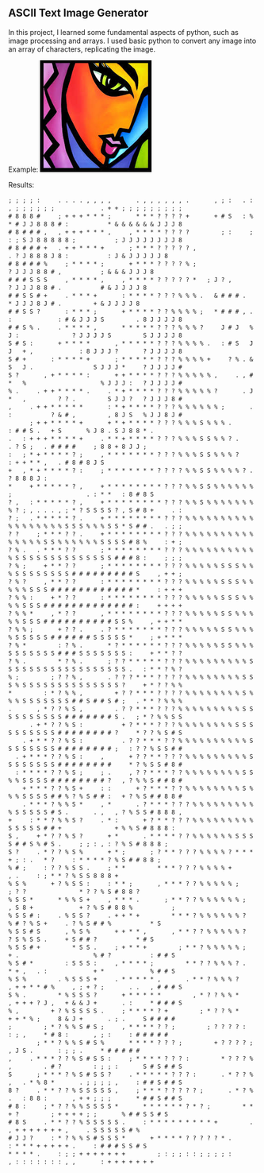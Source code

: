 ## ASCII Text Image Generator

In this project, I learned some fundamental aspects of python, such as image processing and arrays. I used basic python to convert any image into an array of characters, replicating the image.

Example:
![alt text](https://github.com/DanielNawrot/ASCII-Text-Generator/blob/main/image5.jpg)

Results:

    ; ; ; ; :     . . . . , , , ,       . , , , , , , .       , ; :   . : , ; ; ; ; ; ;             . + + ; ; ; ; ; ; ; ; ;
    # 8 8 8 #     ; + + + * * * ;       * * * ? ? ? ? +       + # S   : % * # J J 8 8 8 # :           * & & & & & & J J J 8
    # 8 # # # ,   , + + + * * * ,     , * * * * ? ? ? ?         ; :     ; : ; S J 8 8 8 8 8 ;           ; J J J J J J J J 8
    # 8 # # # +   . + + * * * +       ; * * * ? ? ? ? ? ,                     . ? J 8 8 8 J 8 :           : J & J J J J J 8
    # 8 # # # %     ; * * * * ;       + * * * ? ? ? ? % ;                         ? J J J 8 8 # ,           ; & & & J J J 8
    # # # S S S     , * * * * ,     , * * * * ? ? ? ? ? *   ; J ? ,                 ? J J J 8 8 # .           # & J J J J 8
    # # S S # +     . * * * +       : * * * * ? ? ? % % % .   & # # # .               * J J J 8 J # .         + & J J J J 8
    # # S S ?       : * * * ;       + * * * * ? ? % % % % ;   * # # # , . :             : # & J J J S         . 8 J J J J 8
    # # S % .     . * * * * ,       * * * * * ? ? ? % % % ?     J # J   % J :               ? J J J J S         S J J J J 8
    S # S :       + * * * *       , * * * * * ? ? ? % % % % .   : # S   J J   + ,             : 8 J J J ?       ? J J J J 8
    S # +       : * * * * +       ; * * * * * ? ? ? % % % % +     ? % . & S   J .                 S J J J *     ? J J J J #
    S ?       , + * * * * :       + + * * * * ? ? ? % % % % % ,     . , # *   %                     % J J J :   ? J J J J #
    % .     . + + * * * * .     . * + * * * * ? ? ? % % % % % ?       . J *   ,         ? ? .         S J J ?   ? J J J 8 #
    ,     . + + * * * * *       : * + * * * * ? ? ? % % % % % % ;       . :           ? & # ,         , 8 J S   % J J 8 J #
          ; + + * * * * +       + * + * * * * ? ? ? % % % S % % % .               : # # S .   + S       % J 8 . S J 8 8 * .
    .   : + + + * * * * +     . * * + * * * * ? ? ? % % % S S % % ? .           . ? S ;   . # # # #     ; 8 8 + 8 J J ;
    :   ; * + * * * * ? ;     , * * * * * * * ? ? ? % % % S S % % % ?                     : + + * * ,   . # 8 # 8 J S
    +   , * + * * * * ? :     ; * * * * * * * ? ? ? ? % % S S % % % % ? .                                 ? 8 8 8 J :
    *     + * * * * * ? ,     + * * * * * * * * ? ? ? % % S S % % % % % % ;                     . : * *   : 8 # 8 S
    ? ,   : * * * * * ? ,     + * * * * * * * * ? ? ? % % S % % % % % % % % ? ; , . . . , ; * ? S S S S ? , S # 8 +     . :
    ? ;   . * * * * * ? .     + * * * * * * * * ? ? ? % % % % % % % % % % % % % % % % % % S S S % % % S S * S # # .   . ; ;
    ? ?     ; * * * ? ? .     + * * * * * * * * ? ? ? % % % % % % % % % % % % % % % S S % % % % % % S S S S # 8 %     : + ;
    ? % .   . * * * ? ?       ; * * * * * * * * ? ? ? % % % % % % % % % % % S S S S S S S S S S S S S S # # # 8 :     ; ; ;
    ? % ;     + * * ? ?       ; * * * * * * * * ? ? ? % % % % % S S S % % % S S S S S S S S # # # # # # # # # S     , + + ;
    ? % ?     , * * ? ?       : * * * * * * * * ? ? ? % % % % % S S S % % % % % S S S # # # # # # # # # # # # *     : + + +
    ? % % :     + * ? ?       : * * * * * * * * ? ? ? % % % % % S S S % % % % S S S # # # # # # # # # # # # # :     + + + +
    ? % % *     , * ? ?       , * * * * * * * * ? ? ? % % % % % S S % % % % % S S S # # # # # # # # # # S S %     , + + * *
    ? % % ;       + ? ? .     . ? * * * * * * * ? ? ? % % % % % S S % % % % S S S S S # # # # # # S S S S S *     ; + * * *
    ? % *         : ? % .       * ? * * * * * * ? ? ? % % % % % S S % % % S S S S S S S # # # S S S S S S S :     + * * ? ?
    ? % .         * ? % .       ; ? ? * * * * * ? ? ? % % % % % % % % % S S S S S S S S S S S S S S S S S S .   : * * ? % ?
    % ;         ; ? ? % ,       . ? ? ? * * * ? ? ? ? % % % % % % % % S S S % S S S S S S S S S S S S S S ?     + * ? ? % %
    *         : * ? % % ,         + ? ? * * * ? ? ? ? % % % % % % % % S % % % S S S S S S S # # S # # S # ;   . * * ? % % %
    .       , * ? ? % S ,         . ? ? * * * ? ? ? % % % % % % % % % S S S S S S S S S S # # # # # # # S .   ; * ? % % S S
          . + * ? ? % S :           + ? * * * ? ? ? % % % % % % % % S S S S S S S S S S # # # # # # # # ?     * ? ? % S # S     
        . + * * ? ? % S :           . ? ? * * * ? ? % % % % % % % % % % S S S S S S S S # # # # # # # # ;   : ? ? % S S # #
      . + * * * ? ? % S :     ,       + ? ? * * ? ? ? % % % % % % % % % S S S S S S S S # # # # # # # #     * ? % S S # 8 #
      : * * * * ? ? % S ;     ; .     , ? ? * * * ? ? % % % % % % % % S S % % S S S S # # # # # # # # ?   , ? % % S # # 8 #
        + * * * ? ? % S +     : :       + ? * * * ? ? % % % % % % % % S % % % S S S S # # % ? % S # # :   + ? % S # # 8 8 #
        . * * * ? % % S *     , *       . ? * * * ? ? ? % % % % % % % % % % S S S S S # S .       . ,   , ? % S S # 8 8 8 ,
    +     : * * ? % % S ?     . * :       + ? * * ? ? ? % % % % % % % % % S S S S S # # +               + % % S # 8 8 8 :
    S ,     + * ? ? % S ?       + *       . * * * * ? ? % % % % % % S S S S # # S % # S .     ; ; : , : ? % S # 8 8 8 ;
    S ?     . * ? ? % S %       + * ;       ; ? * * ? ? ? % % % % ? * * * + ; : .   * ?     : * * * * ? % S # # 8 8 ;
    % # ;     : ? ? % S S .     ; * *         * * * ? ? ? % % % % +                 , .     : ; * * ? % S S 8 8 8 +
    % S %       + ? % S S :     : * * ;       , * * * ? ? % % % % % ;       ; ? ?               * ? ? % S # 8 8 ?
    % S S *       * % % S +     , * * * .       ; * * ? ? % % % % % % ;     , S 8 +             + ? % S # 8 8 %           ;
    % S S # :     . % S S ?     . + + * +         * * * ? % % % % % % ?         % # ? % S +     . ? % S # # %           * S
    % S S # S       , % S %       + + * * ,       , * * ? ? % % % % % ?           ? S % S S .     + S # # ?           * # S
    % S S # +         * S S .     ; + * * +         ; * * ? % % % % % ;     + .                     % # ?           : # # S
    % S # *         : S S S :     , * * * * ;         * * ? ? % % % ? .     * + ,   . :             + *             % # # S
    % S %         . % S S S +     . * * * * * ,       . * * ? % % % ?     , + + * * # %     , ; + ? ;       . .   , # # # S
    S % .         * % S S S ?       + * * * * *         , * ? ? % % *     , + + + ? J ,   + & & J +       . :     * # # # S
    % ,         + ? % S S S S .     ; * * * * ? +         ; * ? ? % *       + + * % ;     8 & J +       . ; .     S # # # #
    ;         ; * ? % % S # S ;     , * * * * ? ? ;         ; ? ? ? ? :       : ; ,     * # 8 :       , ; :     : # # # # #
            ; * * ? % % S # S %       * * * * ? ? ? ;         + ? ? ? ? ;             , J S .       : ; ; .     * # # # # #
    ,     . * * * ? ? % S # S S :     ; * * * * ? ? ? :         * ? ? ? % ,         . # ?         : ; ; :       S # S # # S
    S       ; * * * ? % S # S S ?     . * * * * * ? ? ? :       . * ? ? % ,   . * % 8 *       . ; ; ; ; ,     : # # S # # S
    8 ?     . * * ? ? % S S S S S ,     ; * * * ? ? ? ? ? ;       . * ? % .   : 8 8 :       , + + ; ; ;       * # # S # # S
    # 8 :     ; * ? ? % % S S S S *       * * * * * * ? * ? ;         * *     + ?         ; + + + + ; ;       % # # S S # S
    # 8 S     . * * ? ? % S S S S S .     : * * * * * * * * * +         .             , + + + + + + + ,     . S S S S S # %
    # J J ?     : * ? % % S # S S S *       + * * * * ? ? ? ? ? * .                 : * * * + + + + + .     : # # # S S # S
    * * * * .     : ; ; + + + + + + +         ; : ; ; : : ; ; ; ; :               , : : : : : : : , ,       : + + + + + + +
